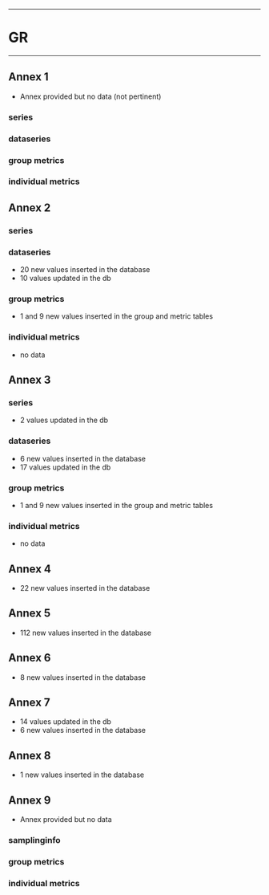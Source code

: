 -----------------------------------------------------------
# GR
-----------------------------------------------------------

## Annex 1
* Annex provided but no data (not pertinent)
### series

### dataseries


### group metrics


### individual metrics

## Annex 2

### series

### dataseries
* 20 new values inserted in the database
* 10 values updated in the db 

### group metrics
* 1 and 9 new values inserted in the group and metric tables

### individual metrics
* no data

## Annex 3

### series
* 2 values updated in the db
### dataseries
* 6 new values inserted in the database
* 17 values updated in the db

### group metrics
* 1 and 9 new values inserted in the group and metric tables

### individual metrics
* no data

## Annex 4
* 22 new values inserted in the database

## Annex 5
* 112 new values inserted in the database

## Annex 6
*  8 new values inserted in the database

## Annex 7
* 14 values updated in the db
* 6 new values inserted in the database

## Annex 8
* 1 new values inserted in the database

## Annex 9
* Annex provided but no data

### samplinginfo


### group metrics


### individual metrics



